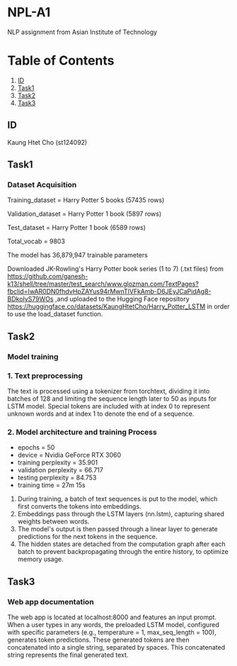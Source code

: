 # NPL-A1
NLP assignment from Asian Institute of Technology

# Table of Contents
1. [ID](#ID)
2. [Task1](#Task1)
3. [Task2](#Task2)
4. [Task3](#Task3)

## ID
Kaung Htet Cho (st124092)

## Task1
### Dataset Acquisition

Training_dataset   = Harry Potter 5 books (57435 rows)

Validation_dataset = Harry Potter 1 book (5897 rows)

Test_dataset       = Harry Potter 1 book (6589 rows)

Total_vocab        = 9803

The model has 36,879,947 trainable parameters

Downloaded JK-Rowling's Harry Potter book series (1 to 7) (.txt files) from https://github.com/ganesh-k13/shell/tree/master/test_search/www.glozman.com/TextPages?fbclid=IwAR0DN0fhdvHpZAYus94rMwnTlVFkAmb-D6JEyJCaPidAg8-BDkoIyS79WOs ,and uploaded to the Hugging Face repository https://huggingface.co/datasets/KaungHtetCho/Harry_Potter_LSTM in order to use the load_dataset function. 


## Task2
### Model training

### 1. Text preprocessing

The text is processed using a tokenizer from torchtext, dividing it into batches of 128 and limiting the sequence length later to 50 as inputs for LSTM model. Special tokens are included with <unk> at index 0 to represent unknown words and <eos> at index 1 to denote the end of a sequence. 

### 2. Model architecture and training Process

- epochs = 50
- device = Nvidia GeForce RTX 3060
- training perplexity = 35.901
- validation perplexity = 66.717
- testing perplexity = 84.753
- training time = 27m 15s


1. During training, a batch of text sequences is put to the model, which first converts the tokens into embeddings. 
2. Embeddings pass through the LSTM layers (nn.lstm), capturing shared weights between words. 
3. The model's output is then passed through a linear layer to generate predictions for the next tokens in the sequence. 
4. The hidden states are detached from the computation graph after each batch to prevent backpropagating through the entire history, to optimize memory usage. 


## Task3
### Web app documentation

The web app is located at localhost:8000 and features an input prompt. When a user types in any words, the preloaded LSTM model, configured with specific parameters (e.g., temperature = 1, max_seq_length = 100), generates token predictions. These generated tokens are then concatenated into a single string, separated by spaces. This concatenated string represents the final generated text.